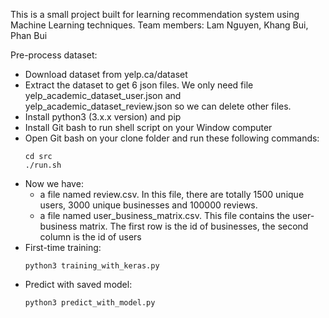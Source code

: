 This is a small project built for learning recommendation system using Machine Learning techniques. 
Team members: Lam Nguyen, Khang Bui, Phan Bui

Pre-process dataset:
 - Download dataset from yelp.ca/dataset
 - Extract the dataset to get 6 json files. We only need file yelp_academic_dataset_user.json and yelp_academic_dataset_review.json so we can delete other files.
 - Install python3 (3.x.x version) and pip
 - Install Git bash to run shell script on your Window computer
 - Open Git bash on your clone folder and run these following commands:
 	```
	cd src
	./run.sh
	```
- Now we have:
	+ a file named review.csv. In this file, there are totally 1500 unique users, 3000 unique businesses and 100000 reviews. 
	+ a file named user_business_matrix.csv. This file contains the user-business matrix. The first row is the id of businesses, the second column is the id of users
- First-time training:
	```
	python3 training_with_keras.py
	```
- Predict with saved model:
	```
	python3 predict_with_model.py
	```
